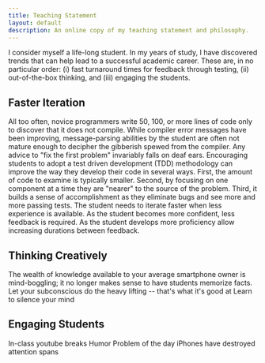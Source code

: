 ```yaml
---
title: Teaching Statement
layout: default
description: An online copy of my teaching statement and philosophy.
---
```

<p class="text-justify">
I consider myself a life-long student.
In my years of study, I have discovered trends that can help lead to a successful academic career.
These are, in no particular order:
(i) fast turnaround times for feedback through testing,
(ii) out-of-the-box thinking, and
(iii) engaging the students.
</p>

## Faster Iteration

<p class="text-justify">
All too often, novice programmers write 50, 100, or more lines of code only to discover that it does not compile.
While compiler error messages have been improving, message-parsing abilities by the student are often not mature enough to decipher the gibberish spewed from the compiler.
Any advice to "fix the first problem" invariably falls on deaf ears.
Encouraging students to adopt a test driven development (TDD) methodology can improve the way they develop their code in several ways.
First, the amount of code to examine is typically smaller.
Second, by focusing on one component at a time they are "nearer" to the source of the problem.
Third, it builds a sense of accomplishment as they eliminate bugs and see more and more passing tests.
The student needs to iterate faster when less experience is available.
As the student becomes more confident, less feedback is required.
As the student develops more proficiency allow increasing durations between feedback.
</p>

## Thinking Creatively

<p class="text-justify">
The wealth of knowledge available to your average smartphone owner is mind-boggling; it no longer makes sense to have students memorize facts.
Let your subconscious do the heavy lifting -- that's what it's good at
Learn to silence your mind

</p>

## Engaging Students

In-class youtube breaks
Humor
Problem of the day
iPhones have destroyed attention spans
